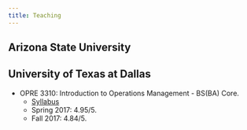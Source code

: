 ```yaml
---
title: Teaching
---
```


## Arizona State University

## University of Texas at Dallas

* OPRE 3310: Introduction to Operations Management - BS(BA) Core.
  * [Syllabus](/files/syllabus-opre-3310-fall-2017.PDF)
  * Spring 2017: 4.95/5.
  * Fall 2017: 4.84/5. 
